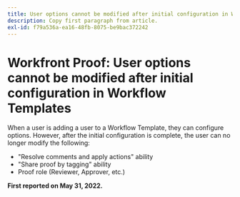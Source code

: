 ```yaml
---
title: User options cannot be modified after initial configuration in Workflow Templates
description: Copy first paragraph from article.
exl-id: f79a536a-ea16-48fb-8075-be9bac372242
---
```

# Workfront Proof: User options cannot be modified after initial configuration in Workflow Templates

When a user is adding a user to a Workflow Template, they can configure options. However, after the initial configuration is complete, the user can no longer modify the following:

* "Resolve comments and apply actions" ability
* "Share proof by tagging" ability
* Proof role (Reviewer, Approver, etc.)

**First reported on May 31, 2022.**
